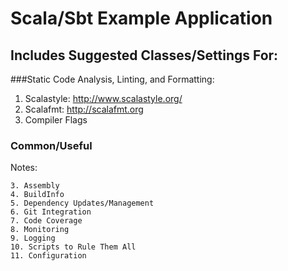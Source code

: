 # Scala/Sbt Example Application

## Includes Suggested Classes/Settings For:


###Static Code Analysis, Linting, and Formatting:
1. Scalastyle: http://www.scalastyle.org/
2. Scalafmt: http://scalafmt.org
3. Compiler Flags

### Common/Useful


Notes:

```
3. Assembly
4. BuildInfo
5. Dependency Updates/Management
6. Git Integration
7. Code Coverage
8. Monitoring
9. Logging
10. Scripts to Rule Them All
11. Configuration
```
